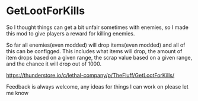 # GetLootForKills

So I thought things can get a bit unfair sometimes with enemies, so I made this mod to give players a reward for killing enemies.

So far all enemies(even modded) will drop items(even modded) and all of this can be configged. This includes what items will drop, the amount of item drops based on a given range, the scrap value based on a given range, and the chance it will drop out of 1000.

https://thunderstore.io/c/lethal-company/p/TheFluff/GetLootForKills/

Feedback is always welcome, any ideas for things I can work on please let me know
